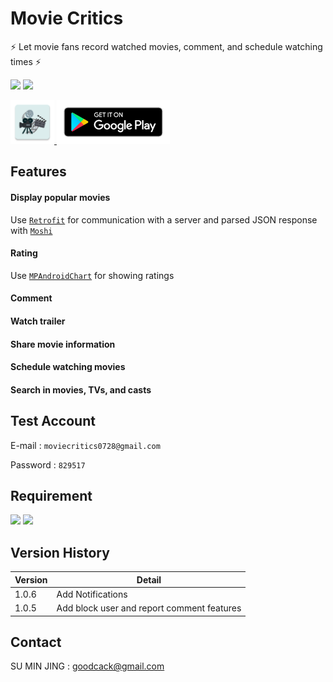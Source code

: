 # Movie Critics
:zap: Let movie fans record watched movies, comment, and schedule watching times :zap:

![](https://img.shields.io/badge/build-Kotlin-green) ![](https://img.shields.io/badge/release-v1.0.6-blue)


[<img src="https://github.com/MIN-JING/MovieCritics/blob/develop/app/src/main/res/mipmap-xxhdpi/ic_app.png" height="70" /> <img src="https://github.com/MIN-JING/MovieCritics/blob/develop/app/src/main/res/drawable/bg_google_play.png" height="70" />](https://play.google.com/store/apps/details?id=com.jim.moviecritics)

## Features
#### Display popular movies
Use [`Retrofit`](https://github.com/square/retrofit) for communication with a server and parsed JSON response with [`Moshi`](https://github.com/square/moshi)
#### Rating
Use [`MPAndroidChart`](https://github.com/PhilJay/MPAndroidChart) for showing ratings
#### Comment
#### Watch trailer
#### Share movie information
#### Schedule watching movies
#### Search in movies, TVs, and casts

## Test Account
E-mail : `moviecritics0728@gmail.com`

Password : `829517`

## Requirement
![](https://img.shields.io/badge/SDK_version-26%2B-orange)
![](https://img.shields.io/badge/Gradle_version-7.2-orange)

## Version History
|    Version    |                    Detail                     |
| ------------- | --------------------------------------------- |
|     1.0.6     |   Add Notifications                           |
|     1.0.5     |   Add block user and report comment features  |

## Contact
SU MIN JING : goodcack@gmail.com
